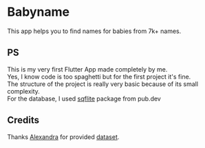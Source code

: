 # Babyname

This app helps you to find names for babies from 7k+ names.

## PS
This is my very first Flutter App made completely by me. <br>
Yes, I know code is too spaghetti but for the first project it's fine. <br>
The structure of the project is really very basic because of its small complexity. <br>
For the database, I used <a href="https://pub.dev/packages/sqflite">sqflite</a> package from pub.dev <br>

## Credits
Thanks <a href="https://data.world/alexandra">Alexandra</a> for provided <a href="https://data.world/alexandra/baby-names">dataset</a>.
